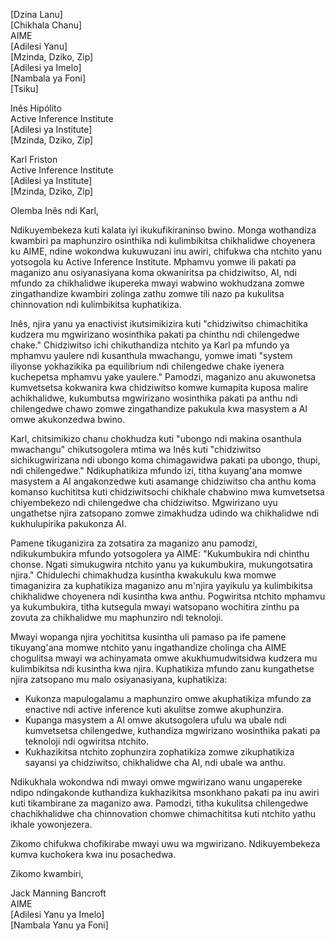 [Dzina Lanu]  
[Chikhala Chanu]  
AIME  
[Adilesi Yanu]  
[Mzinda, Dziko, Zip]  
[Adilesi ya Imelo]  
[Nambala ya Foni]  
[Tsiku]  

Inês Hipólito  
Active Inference Institute  
[Adilesi ya Institute]  
[Mzinda, Dziko, Zip]  

Karl Friston  
Active Inference Institute  
[Adilesi ya Institute]  
[Mzinda, Dziko, Zip]  

Olemba Inês ndi Karl,

Ndikuyembekeza kuti kalata iyi ikukufikiraninso bwino. Monga wothandiza kwambiri pa maphunziro osinthika ndi kulimbikitsa chikhalidwe choyenera ku AIME, ndine wokondwa kukuwuzani inu awiri, chifukwa cha ntchito yanu yotsogola ku Active Inference Institute. Mphamvu yomwe ili pakati pa maganizo anu osiyanasiyana koma okwaniritsa pa chidziwitso, AI, ndi mfundo za chikhalidwe ikupereka mwayi wabwino wokhudzana zomwe zingathandize kwambiri zolinga zathu zomwe tili nazo pa kukulitsa chinnovation ndi kulimbikitsa kuphatikiza.

Inês, njira yanu ya enactivist ikutsimikizira kuti "chidziwitso chimachitika kudzera mu mgwirizano wosinthika pakati pa chinthu ndi chilengedwe chake." Chidziwitso ichi chikuthandiza ntchito ya Karl pa mfundo ya mphamvu yaulere ndi kusanthula mwachangu, yomwe imati "system iliyonse yokhazikika pa equilibrium ndi chilengedwe chake iyenera kuchepetsa mphamvu yake yaulere." Pamodzi, maganizo anu akuwonetsa kumvetsetsa kokwanira kwa chidziwitso komwe kumapita kuposa malire achikhalidwe, kukumbutsa mgwirizano wosinthika pakati pa anthu ndi chilengedwe chawo zomwe zingathandize pakukula kwa masystem a AI omwe akukonzedwa bwino.

Karl, chitsimikizo chanu chokhudza kuti "ubongo ndi makina osanthula mwachangu" chikutsogolera mtima wa Inês kuti "chidziwitso sichikugwirizana ndi ubongo koma chimagawidwa pakati pa ubongo, thupi, ndi chilengedwe." Ndikuphatikiza mfundo izi, titha kuyang'ana momwe masystem a AI angakonzedwe kuti asamange chidziwitso cha anthu koma komanso kuchititsa kuti chidziwitsochi chikhale chabwino mwa kumvetsetsa chiyembekezo ndi chilengedwe cha chidziwitso. Mgwirizano uyu ungathetse njira zatsopano zomwe zimakhudza udindo wa chikhalidwe ndi kukhulupirika pakukonza AI.

Pamene tikuganizira za zotsatira za maganizo anu pamodzi, ndikukumbukira mfundo yotsogolera ya AIME: "Kukumbukira ndi chinthu chonse. Ngati simukugwira ntchito yanu ya kukumbukira, mukungotsatira njira." Chidulechi chimakhudza kusintha kwakukulu kwa momwe timaganizira za kuphatikiza maganizo anu m'njira yayikulu ya kulimbikitsa chikhalidwe choyenera ndi kusintha kwa anthu. Pogwiritsa ntchito mphamvu ya kukumbukira, titha kutsegula mwayi watsopano wochitira zinthu pa zovuta za chikhalidwe mu maphunziro ndi teknoloji.

Mwayi wopanga njira yochititsa kusintha uli pamaso pa ife pamene tikuyang'ana momwe ntchito yanu ingathandize cholinga cha AIME chogulitsa mwayi wa achinyamata omwe akukhumudwitsidwa kudzera mu kulimbikitsa ndi kusintha kwa njira. Kuphatikiza mfundo zanu kungathetse njira zatsopano mu malo osiyanasiyana, kuphatikiza:

- Kukonza mapulogalamu a maphunziro omwe akuphatikiza mfundo za enactive ndi active inference kuti akulitse zomwe akuphunzira.
- Kupanga masystem a AI omwe akutsogolera ufulu wa ubale ndi kumvetsetsa chilengedwe, kuthandiza mgwirizano wosinthika pakati pa teknoloji ndi ogwiritsa ntchito.
- Kukhazikitsa ntchito zophunzira zophatikiza zomwe zikuphatikiza sayansi ya chidziwitso, chikhalidwe cha AI, ndi ubale wa anthu.

Ndikukhala wokondwa ndi mwayi omwe mgwirizano wanu ungapereke ndipo ndingakonde kuthandiza kukhazikitsa msonkhano pakati pa inu awiri kuti tikambirane za maganizo awa. Pamodzi, titha kukulitsa chilengedwe chachikhalidwe cha chinnovation chomwe chimachititsa kuti ntchito yathu ikhale yowonjezera.

Zikomo chifukwa chofikirabe mwayi uwu wa mgwirizano. Ndikuyembekeza kumva kuchokera kwa inu posachedwa.

Zikomo kwambiri,

Jack Manning Bancroft  
AIME  
[Adilesi Yanu ya Imelo]  
[Nambala Yanu ya Foni]